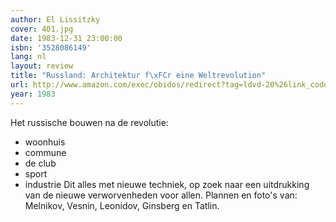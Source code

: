 ```yaml
---
author: El Lissitzky
cover: 401.jpg
date: 1983-12-31 23:00:00
isbn: '3528086149'
lang: nl
layout: review
title: "Russland: Architektur f\xFCr eine Weltrevolution"
url: http://www.amazon.com/exec/obidos/redirect?tag=ldvd-20%26link_code=xm2%26camp=2025%26creative=165953%26path=http://www.amazon.com/gp/redirect.html%253fASIN=3528086149%2526tag=ldvd-20%2526lcode=xm2%2526cID=2025%2526ccmID=165953%2526location=/o/ASIN/3528086149%25253FSubscriptionId=0VJDVJ14KM0P0VXDCQ82
year: 1983
---
```

Het russische bouwen na de revolutie:
- woonhuis
- commune
- de club
- sport
- industrie
Dit alles met nieuwe techniek, op zoek naar een uitdrukking van de nieuwe verworvenheden voor allen.
Plannen en foto's van: Melnikov, Vesnin, Leonidov, Ginsberg en Tatlin.
